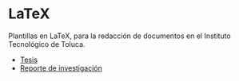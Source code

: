 # LaTeX

Plantillas en LaTeX, para la redacción de documentos en el Instituto Tecnológico de Toluca.

* [Tesis](https://github.com/fddelrazo/LaTeX/blob/main/Plantillas/Tesis/Tesis-Ejemplo.pdf)
* [Reporte de investigación](https://github.com/fddelrazo/LaTeX/blob/main/Plantillas/Reporte/Ejemplo_Reporte.pdf)

